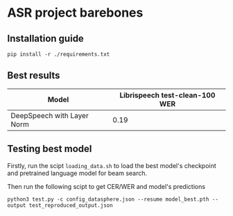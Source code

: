# ASR project barebones

## Installation guide


```shell
pip install -r ./requirements.txt
```

## Best results

| Model  | Librispeech test-clean-100 WER|
| ------------- | ------------- |
| DeepSpeech with Layer Norm | 0.19  |

## Testing best model

Firstly, run the scipt ``` loading_data.sh ``` to load the best model's checkpoint and pretrained language model for beam search.

Then run the following scipt to get CER/WER and model's predictions
```shell
python3 test.py -c config_datasphere.json --resume model_best.pth --output test_reproduced_output.json
```
